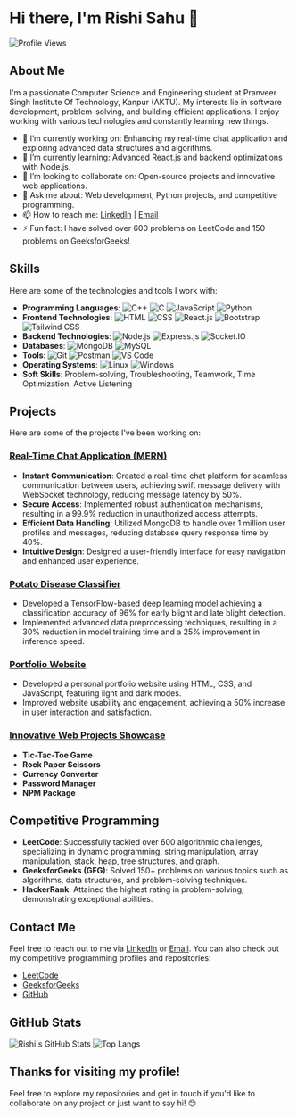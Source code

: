 # Hi there, I'm Rishi Sahu 👋

![Profile Views](https://komarev.com/ghpvc/?username=Rishisahu19&color=green)

## About Me

I'm a passionate Computer Science and Engineering student at Pranveer Singh Institute Of Technology, Kanpur (AKTU). My interests lie in software development, problem-solving, and building efficient applications. I enjoy working with various technologies and constantly learning new things.

- 🔭 I’m currently working on: Enhancing my real-time chat application and exploring advanced data structures and algorithms.
- 🌱 I’m currently learning: Advanced React.js and backend optimizations with Node.js.
- 👯 I’m looking to collaborate on: Open-source projects and innovative web applications.
- 💬 Ask me about: Web development, Python projects, and competitive programming.
- 📫 How to reach me: [LinkedIn](https://www.linkedin.com/in/rishi-sahu-073a81232) | [Email](mailto:rishisahu193@gmail.com)
- ⚡ Fun fact: I have solved over 600 problems on LeetCode and 150 problems on GeeksforGeeks!

## Skills

Here are some of the technologies and tools I work with:

- **Programming Languages**: 
  ![C++](https://img.shields.io/badge/-C++-333333?style=flat&logo=cplusplus) 
  ![C](https://img.shields.io/badge/-C-333333?style=flat&logo=c) 
  ![JavaScript](https://img.shields.io/badge/-JavaScript-333333?style=flat&logo=javascript) 
  ![Python](https://img.shields.io/badge/-Python-333333?style=flat&logo=python)
- **Frontend Technologies**: 
  ![HTML](https://img.shields.io/badge/-HTML-333333?style=flat&logo=html5) 
  ![CSS](https://img.shields.io/badge/-CSS-333333?style=flat&logo=css3) 
  ![React.js](https://img.shields.io/badge/-React-333333?style=flat&logo=react) 
  ![Bootstrap](https://img.shields.io/badge/-Bootstrap-333333?style=flat&logo=bootstrap) 
  ![Tailwind CSS](https://img.shields.io/badge/-Tailwind_CSS-333333?style=flat&logo=tailwind-css)
- **Backend Technologies**: 
  ![Node.js](https://img.shields.io/badge/-Node.js-333333?style=flat&logo=node.js) 
  ![Express.js](https://img.shields.io/badge/-Express.js-333333?style=flat&logo=express) 
  ![Socket.IO](https://img.shields.io/badge/-Socket.IO-333333?style=flat&logo=socket.io)
- **Databases**: 
  ![MongoDB](https://img.shields.io/badge/-MongoDB-333333?style=flat&logo=mongodb) 
  ![MySQL](https://img.shields.io/badge/-MySQL-333333?style=flat&logo=mysql)
- **Tools**: 
  ![Git](https://img.shields.io/badge/-Git-333333?style=flat&logo=git) 
  ![Postman](https://img.shields.io/badge/-Postman-333333?style=flat&logo=postman) 
  ![VS Code](https://img.shields.io/badge/-VS_Code-333333?style=flat&logo=visual-studio-code)
- **Operating Systems**: 
  ![Linux](https://img.shields.io/badge/-Linux-333333?style=flat&logo=linux) 
  ![Windows](https://img.shields.io/badge/-Windows-333333?style=flat&logo=windows)
- **Soft Skills**: Problem-solving, Troubleshooting, Teamwork, Time Optimization, Active Listening

## Projects

Here are some of the projects I've been working on:

### [Real-Time Chat Application (MERN)](https://github.com/Rishisahu19/MERN_CHAT-X)
- **Instant Communication**: Created a real-time chat platform for seamless communication between users, achieving swift message delivery with WebSocket technology, reducing message latency by 50%.
- **Secure Access**: Implemented robust authentication mechanisms, resulting in a 99.9% reduction in unauthorized access attempts.
- **Efficient Data Handling**: Utilized MongoDB to handle over 1 million user profiles and messages, reducing database query response time by 40%.
- **Intuitive Design**: Designed a user-friendly interface for easy navigation and enhanced user experience.

### [Potato Disease Classifier](https://github.com/Rishisahu19/Potato_Project)
- Developed a TensorFlow-based deep learning model achieving a classification accuracy of 96% for early blight and late blight detection.
- Implemented advanced data preprocessing techniques, resulting in a 30% reduction in model training time and a 25% improvement in inference speed.

### [Portfolio Website](https://github.com/Rishisahu19/PORTFOLIO)
- Developed a personal portfolio website using HTML, CSS, and JavaScript, featuring light and dark modes.
- Improved website usability and engagement, achieving a 50% increase in user interaction and satisfaction.

### [Innovative Web Projects Showcase](https://github.com/Rishisahu19/Innovative-Web-Projects-Showcase)
- **Tic-Tac-Toe Game**
- **Rock Paper Scissors**
- **Currency Converter**
- **Password Manager**
- **NPM Package**

## Competitive Programming

- **LeetCode**: Successfully tackled over 600 algorithmic challenges, specializing in dynamic programming, string manipulation, array manipulation, stack, heap, tree structures, and graph.
- **GeeksforGeeks (GFG)**: Solved 150+ problems on various topics such as algorithms, data structures, and problem-solving techniques.
- **HackerRank**: Attained the highest rating in problem-solving, demonstrating exceptional abilities.

## Contact Me

Feel free to reach out to me via [LinkedIn](https://www.linkedin.com/in/rishi-sahu-073a81232) or [Email](mailto:rishisahu193@gmail.com). You can also check out my competitive programming profiles and repositories:

- [LeetCode](https://leetcode.com/rishisahu193/)
- [GeeksforGeeks](https://auth.geeksforgeeks.org/user/rishisamixn/)
- [GitHub](https://github.com/Rishisahu19)

## GitHub Stats

![Rishi's GitHub Stats](https://github-readme-stats.vercel.app/api?username=Rishisahu19&show_icons=true&theme=radical)
![Top Langs](https://github-readme-stats.vercel.app/api/top-langs/?username=Rishisahu19&layout=compact&theme=radical)

## Thanks for visiting my profile!

Feel free to explore my repositories and get in touch if you'd like to collaborate on any project or just want to say hi! 😊

